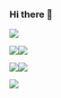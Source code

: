 ### Hi there 👋

![](http://github-profile-summary-cards.vercel.app/api/cards/profile-details?username=htanaka0828&theme=calm)

![](http://github-profile-summary-cards.vercel.app/api/cards/repos-per-language?username=htanaka0828&theme=calm)![](http://github-profile-summary-cards.vercel.app/api/cards/most-commit-language?username=htanaka0828&theme=calm)


![](http://github-profile-summary-cards.vercel.app/api/cards/stats?username=htanaka0828&theme=calm)![](http://github-profile-summary-cards.vercel.app/api/cards/productive-time?username=htanaka0828&theme=calm&utcOffset=9)

![](https://github-profile-trophy.vercel.app/?username=htanaka0828&theme=gruvbox&margin-w=15&margin-h=15)
